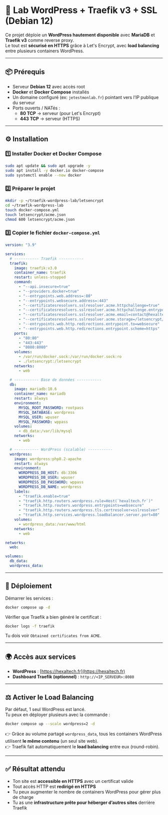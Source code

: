 # 🚀 Lab WordPress + Traefik v3 + SSL (Debian 12)

Ce projet déploie un **WordPress hautement disponible** avec **MariaDB** et **Traefik v3** comme reverse proxy.  
Le tout est **sécurisé en HTTPS** grâce à Let's Encrypt, avec **load balancing** entre plusieurs containers WordPress.  

---

## 📦 Prérequis

- Serveur **Debian 12** avec accès root
- **Docker** et **Docker Compose** installés
- Un domaine configuré (ex: `jetestmonlab.fr`) pointant vers l’IP publique du serveur
- Ports ouverts / NATés :
  - **80 TCP** → serveur (pour Let's Encrypt)
  - **443 TCP** → serveur (HTTPS)

---

## ⚙️ Installation

### 1️⃣ Installer Docker et Docker Compose
```bash
sudo apt update && sudo apt upgrade -y
sudo apt install -y docker.io docker-compose
sudo systemctl enable --now docker
```

### 2️⃣ Préparer le projet
```bash
mkdir -p ~/traefik-wordpress-lab/letsencrypt
cd ~/traefik-wordpress-lab
touch docker-compose.yml
touch letsencrypt/acme.json
chmod 600 letsencrypt/acme.json
```

### 3️⃣ Copier le fichier `docker-compose.yml`

```yaml
version: "3.9"

services:
  # ----------- Traefik -----------
  traefik:
    image: traefik:v3.0
    container_name: traefik
    restart: unless-stopped
    command:
      - "--api.insecure=true"
      - "--providers.docker=true"
      - "--entrypoints.web.address=:80"
      - "--entrypoints.websecure.address=:443"
      - "--certificatesresolvers.sslresolver.acme.httpchallenge=true"
      - "--certificatesresolvers.sslresolver.acme.httpchallenge.entrypoint=web"
      - "--certificatesresolvers.sslresolver.acme.email=contact@hexaltech.fr"
      - "--certificatesresolvers.sslresolver.acme.storage=/letsencrypt/acme.json"
      - "--entrypoints.web.http.redirections.entrypoint.to=websecure"
      - "--entrypoints.web.http.redirections.entrypoint.scheme=https"
    ports:
      - "80:80"
      - "443:443"
      - "8080:8080"
    volumes:
      - /var/run/docker.sock:/var/run/docker.sock:ro
      - ./letsencrypt:/letsencrypt
    networks:
      - web

  # ----------- Base de données -----------
  db:
    image: mariadb:10.6
    container_name: mariadb
    restart: always
    environment:
      MYSQL_ROOT_PASSWORD: rootpass
      MYSQL_DATABASE: wordpress
      MYSQL_USER: wpuser
      MYSQL_PASSWORD: wppass
    volumes:
      - db_data:/var/lib/mysql
    networks:
      - web

  # ----------- WordPress (scalable) -----------
  wordpress:
    image: wordpress:php8.2-apache
    restart: always
    environment:
      WORDPRESS_DB_HOST: db:3306
      WORDPRESS_DB_USER: wpuser
      WORDPRESS_DB_PASSWORD: wppass
      WORDPRESS_DB_NAME: wordpress
    labels:
      - "traefik.enable=true"
      - "traefik.http.routers.wordpress.rule=Host(`hexaltech.fr`)"
      - "traefik.http.routers.wordpress.entrypoints=websecure"
      - "traefik.http.routers.wordpress.tls.certresolver=sslresolver"
      - "traefik.http.services.wordpress.loadbalancer.server.port=80"
    volumes:
      - wordpress_data:/var/www/html
    networks:
      - web

networks:
  web:

volumes:
  db_data:
  wordpress_data:
```

---

## 🚀 Déploiement

Démarrer les services :
```bash
docker compose up -d
```

Vérifier que Traefik a bien généré le certificat :
```bash
docker logs -f traefik
```
Tu dois voir `Obtained certificates from ACME`.

---

## 🌍 Accès aux services

- **WordPress** : [https://hexaltech.fr](https://hexaltech.fr)  
- **Dashboard Traefik (optionnel)** : `http://<IP_SERVEUR>:8080`  

---

## ⚖️ Activer le Load Balancing

Par défaut, 1 seul WordPress est lancé.  
Tu peux en déployer plusieurs avec la commande :

```bash
docker compose up --scale wordpress=2 -d
```

👉 Grâce au volume partagé `wordpress_data`, tous les containers WordPress utilisent **le même contenu** (un seul site web).  
👉 Traefik fait automatiquement le **load balancing** entre eux (round-robin).

---

## ✅ Résultat attendu

- Ton site est **accessible en HTTPS** avec un certificat valide
- Tout accès HTTP est **redirigé en HTTPS**
- Tu peux augmenter le nombre de containers WordPress pour gérer plus de charge
- Tu as une **infrastructure prête pour héberger d’autres sites** derrière Traefik
